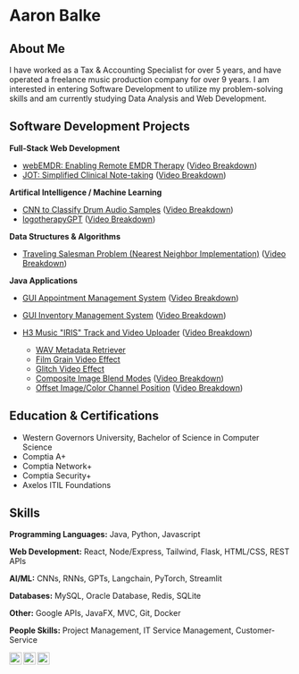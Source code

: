<h1>Aaron Balke</h1>

<h2>About Me</h2>
I have worked as a Tax & Accounting Specialist for over 5 years, and have operated a freelance music production company for over 9 years. I am interested in entering Software Development to utilize my problem-solving skills and am currently studying Data Analysis and Web Development.

<h2>Software Development Projects</h2>

<b>Full-Stack Web Development</b>
- [webEMDR: Enabling Remote EMDR Therapy](https://github.com/aabalke33/webEMDR) ([Video Breakdown](https://www.youtube.com/watch?v=b-K1dWyCgTg))
- [JOT: Simplified Clinical Note-taking](https://github.com/aabalke33/jotapp-demo) ([Video Breakdown](https://www.youtube.com/watch?v=ugFaNqWu9sk))

<b>Artifical Intelligence / Machine Learning</b>

- [CNN to Classify Drum Audio Samples](https://github.com/aabalke33/drum-audio-classifier) ([Video Breakdown](https://www.youtube.com/watch?v=4DkwWLhBtOo))
- [logotherapyGPT](https://github.com/aabalke33/logotherapyGPT) ([Video Breakdown](https://www.youtube.com/watch?v=P8HKdp_gxko))

<b>Data Structures & Algorithms</b>

- [Traveling Salesman Problem (Nearest Neighbor Implementation)](https://github.com/aabalke33/traveling-salesman-problem/) ([Video Breakdown](https://www.youtube.com/watch?v=30iPiAMeQK8))

<b>Java Applications</b>

- [GUI Appointment Management System](https://github.com/aabalke33/app-mgmt-system) ([Video Breakdown](https://www.youtube.com/watch?v=2H9uRx9bGd8))
- [GUI Inventory Management System](https://github.com/aabalke33/inventory-mgmt-system) ([Video Breakdown](https://www.youtube.com/watch?v=mUjGZXsl3kU))

- [H3 Music "IRIS" Track and Video Uploader](https://github.com/h3music/iris-track-uploader) ([Video Breakdown](https://www.youtube.com/watch?v=DtZYZEKrGsw))
  - [WAV Metadata Retriever](https://github.com/aabalke33/wavfile)
  - [Film Grain Video Effect](https://github.com/aabalke33/film-grain-effect)
  - [Glitch Video Effect](https://github.com/aabalke33/glitch-video-effect)
  - [Composite Image Blend Modes](https://github.com/aabalke33/blend-modes) ([Video Breakdown](https://www.youtube.com/watch?v=mvTyBnEWVW0))
  - [Offset Image/Color Channel Position](https://github.com/aabalke33/rgb-offset) ([Video Breakdown](https://www.youtube.com/watch?v=fP4gSrhVJ30))

<h2>Education & Certifications</h2>

- Western Governors University, Bachelor of Science in Computer Science
- Comptia A+
- Comptia Network+
- Comptia Security+
- Axelos ITIL Foundations

<h2>Skills</h2>

**Programming Languages:** Java, Python, Javascript

**Web Development:** React, Node/Express, Tailwind, Flask, HTML/CSS, REST APIs

**AI/ML:** CNNs, RNNs, GPTs, Langchain, PyTorch, Streamlit

**Databases:** MySQL, Oracle Database, Redis, SQLite

**Other:** Google APIs, JavaFX, MVC, Git, Docker

**People Skills:** Project Management, IT Service Management, Customer-Service


[<img align="left" alt="AaronBalke | LinkedIn" width="22px" src="https://cdn.jsdelivr.net/npm/simple-icons@v3/icons/gmail.svg" />][email]
[<img align="left" alt="AaronBalke | YouTube" width="22px" src="https://cdn.jsdelivr.net/npm/simple-icons@v3/icons/youtube.svg" />][youtube]
[<img align="left" alt="AaronBalke | LinkedIn" width="22px" src="https://cdn.jsdelivr.net/npm/simple-icons@v3/icons/linkedin.svg" />][linkedin]

[email]: mailto:aabalke33@gmail.com
[youtube]: https://www.youtube.com/@h3music
[linkedin]: https://linkedin.com/in/aaronbalke

<!--
Here are some ideas to get you started:

- 🔭 I’m currently working on ...
- 🌱 I’m currently learning ...
- 👯 I’m looking to collaborate on ...
- 🤔 I’m looking for help with ...
- 💬 Ask me about ...
- 📫 How to reach me: ...
- 😄 Pronouns: ...
- ⚡ Fun fact: ...
-->
